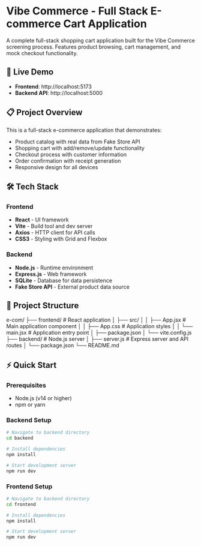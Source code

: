 # Vibe Commerce - Full Stack E-commerce Cart Application

A complete full-stack shopping cart application built for the Vibe Commerce screening process. Features product browsing, cart management, and mock checkout functionality.

## 🚀 Live Demo

- **Frontend**: http://localhost:5173
- **Backend API**: http://localhost:5000

## 📋 Project Overview

This is a full-stack e-commerce application that demonstrates:
- Product catalog with real data from Fake Store API
- Shopping cart with add/remove/update functionality
- Checkout process with customer information
- Order confirmation with receipt generation
- Responsive design for all devices

## 🛠️ Tech Stack

### Frontend
- **React** - UI framework
- **Vite** - Build tool and dev server
- **Axios** - HTTP client for API calls
- **CSS3** - Styling with Grid and Flexbox

### Backend
- **Node.js** - Runtime environment
- **Express.js** - Web framework
- **SQLite** - Database for data persistence
- **Fake Store API** - External product data source

## 📁 Project Structure

e-com/
├── frontend/ # React application
│ ├── src/
│ │ ├── App.jsx # Main application component
│ │ ├── App.css # Application styles
│ │ └── main.jsx # Application entry point
│ ├── package.json
│ └── vite.config.js
├── backend/ # Node.js server
│ ├── server.js # Express server and API routes
│ └── package.json
└── README.md

## ⚡ Quick Start

### Prerequisites
- Node.js (v14 or higher)
- npm or yarn

### Backend Setup
```bash
# Navigate to backend directory
cd backend

# Install dependencies
npm install

# Start development server
npm run dev
```

### Frontend Setup
```bash
# Navigate to backend directory
cd frontend

# Install dependencies
npm install

# Start development server
npm run dev

